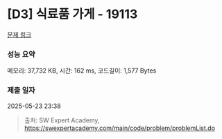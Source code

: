 # [D3] 식료품 가게 - 19113 

[문제 링크](https://swexpertacademy.com/main/code/problem/problemDetail.do?contestProbId=AYxCRFA6iiEDFASu) 

### 성능 요약

메모리: 37,732 KB, 시간: 162 ms, 코드길이: 1,577 Bytes

### 제출 일자

2025-05-23 23:38



> 출처: SW Expert Academy, https://swexpertacademy.com/main/code/problem/problemList.do